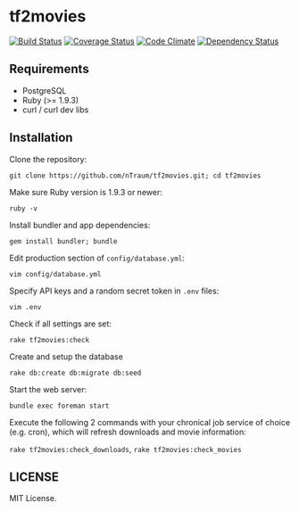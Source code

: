 # tf2movies

[![Build Status](https://travis-ci.org/nTraum/tf2movies.png)](https://travis-ci.org/nTraum/tf2movies)
[![Coverage Status](https://coveralls.io/repos/nTraum/tf2movies/badge.png?branch=master)](https://coveralls.io/r/nTraum/tf2movies?branch=master)
[![Code Climate](https://codeclimate.com/github/nTraum/tf2movies.png)](https://codeclimate.com/github/nTraum/tf2movies)
[![Dependency Status](https://gemnasium.com/nTraum/tf2movies.png)](https://gemnasium.com/nTraum/tf2movies)

## Requirements

* PostgreSQL
* Ruby (>= 1.9.3)
* curl / curl dev libs

## Installation

Clone the repository:

`git clone https://github.com/nTraum/tf2movies.git; cd tf2movies`

Make sure Ruby version is 1.9.3 or newer:

`ruby -v`

Install bundler and app dependencies:

`gem install bundler; bundle`

Edit production section of `config/database.yml`:

`vim config/database.yml`

Specify API keys and a random secret token in `.env` files:

`vim .env`

Check if all settings are set:

`rake tf2movies:check`

Create and setup the database

`rake db:create db:migrate db:seed`

Start the web server:

`bundle exec foreman start`

Execute the following 2 commands with your chronical job service of choice (e.g. cron), which will refresh downloads and movie information:

`rake tf2movies:check_downloads`, `rake tf2movies:check_movies`

## LICENSE

MIT License.
